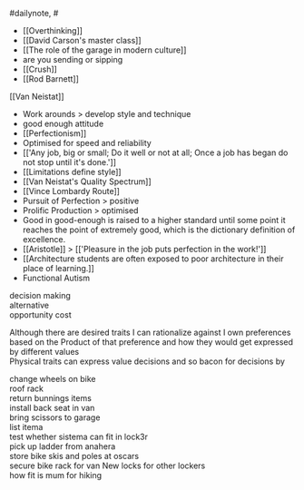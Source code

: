 #dailynote, #
- [[Overthinking]]
- [[David Carson's master class]]
- [[The role of the garage in modern culture]]
- are you sending or sipping
- [[Crush]]
- [[Rod Barnett]]

[[Van Neistat]]
- Work arounds > develop style and technique
- good enough attitude
- [[Perfectionism]]
- Optimised for speed and reliability
- [['Any job, big or small; Do it well or not at all; Once a job has began do not stop until it's done.']]
- [[Limitations define style]]
- [[Van Neistat's Quality Spectrum]]
- [[Vince Lombardy Route]]
- Pursuit of Perfection > positive
- Prolific Production > optimised
- Good in good-enough is raised to a higher standard until some point it reaches the point of extremely good, which is the dictionary definition of excellence.
- [[Aristotle]] > [['Pleasure in the job puts perfection in the work!']]
- [[Architecture students are often exposed to poor architecture in their place of learning.]]
- Functional Autism

decision making  
alternative  
opportunity cost

Although there are desired traits I can rationalize against I own preferences based on the Product of that preference and how they would get expressed by different values  
Physical traits can express value decisions and so bacon for decisions by

change wheels on bike  
roof rack  
return bunnings items  
install back seat in van  
bring scissors to garage  
list itema  
test whether sistema can fit in lock3r  
pick up ladder from anahera  
store bike skis and poles at oscars  
secure bike rack for van New locks for other lockers  
how fit is mum for hiking